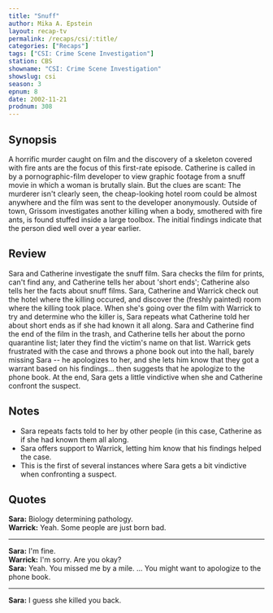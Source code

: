```yaml
---
title: "Snuff"
author: Mika A. Epstein
layout: recap-tv
permalink: /recaps/csi/:title/
categories: ["Recaps"]
tags: ["CSI: Crime Scene Investigation"]
station: CBS
showname: "CSI: Crime Scene Investigation"
showslug: csi
season: 3
epnum: 8
date: 2002-11-21
prodnum: 308  
---
```


## Synopsis

A horrific murder caught on film and the discovery of a skeleton covered with fire ants are the focus of this first-rate episode. Catherine is called in by a pornographic-film developer to view graphic footage from a snuff movie in which a woman is brutally slain. But the clues are scant: The murderer isn't clearly seen, the cheap-looking hotel room could be almost anywhere and the film was sent to the developer anonymously. Outside of town, Grissom investigates another killing when a body, smothered with fire ants, is found stuffed inside a large toolbox. The initial findings indicate that the person died well over a year earlier.

## Review

Sara and Catherine investigate the snuff film. Sara checks the film for prints, can't find any, and Catherine tells her about 'short ends'; Catherine also tells her the facts about snuff films. Sara, Catherine and Warrick check out the hotel where the killing occured, and discover the (freshly painted) room where the killing took place. When she's going over the film with Warrick to try and determine who the killer is, Sara repeats what Catherine told her about short ends as if she had known it all along. Sara and Catherine find the end of the film in the trash, and Catherine tells her about the porno quarantine list; later they find the victim's name on that list. Warrick gets frustrated with the case and throws a phone book out into the hall, barely missing Sara -- he apologizes to her, and she lets him know that they got a warrant based on his findings... then suggests that he apologize to the phone book. At the end, Sara gets a little vindictive when she and Catherine confront the suspect.

## Notes

* Sara repeats facts told to her by other people (in this case, Catherine as if she had known them all along.  
* Sara offers support to Warrick, letting him know that his findings helped the case.  
* This is the first of several instances where Sara gets a bit vindictive when confronting a suspect.

## Quotes

**Sara:** Biology determining pathology.  
**Warrick:** Yeah. Some people are just born bad.  

- - -

**Sara:** I'm fine.  
**Warrick:** I'm sorry. Are you okay?  
**Sara:** Yeah. You missed me by a mile. ... You might want to apologize to the phone book.  

- - -

**Sara:** I guess she killed you back.

